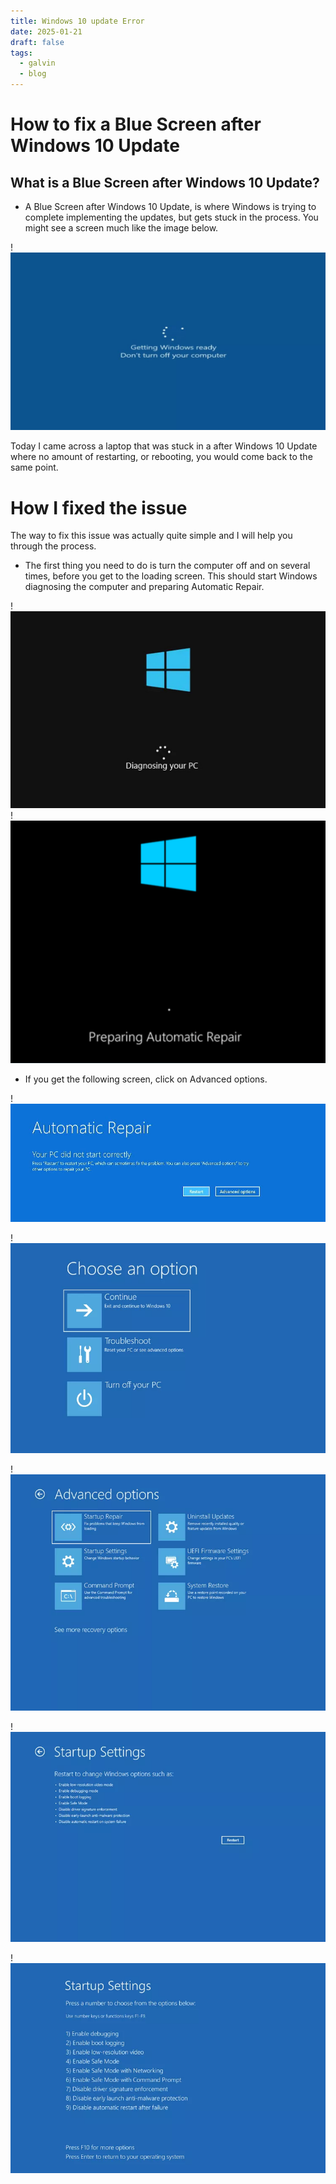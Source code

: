 ```yaml
---
title: Windows 10 update Error
date: 2025-01-21
draft: false
tags:
  - galvin
  - blog
---
```

# How to fix a Blue Screen after Windows 10 Update

## What is a Blue Screen after Windows 10 Update?
- A Blue Screen after Windows 10 Update, is where Windows is trying to complete implementing the updates, but gets stuck in the process. You might see a screen much like the image below.

!![Image Description](/images/Pasted%20image%2020250121234655.png)

Today I came across a laptop that was stuck in a after Windows 10 Update where no amount of restarting, or rebooting, you would come back to the same point.

# How I fixed the issue

The way to fix this issue was actually quite simple and I will help you through the process.

- The first thing you need to do is turn the computer off and on several times, before you get to the loading screen. This should start Windows diagnosing the computer and preparing Automatic Repair.

!![Image Description](/images/Pasted%20image%2020250122075431.png)
!![Image Description](/images/Pasted%20image%2020250122075757.png)

- If you get the following screen, click on Advanced options.

!![Image Description](/images/Pasted%20image%2020250122080132.png)

!![Image Description](/images/Pasted%20image%2020250122081229.png)

!![Image Description](/images/Pasted%20image%2020250122081035.png)

!![Image Description](/images/Pasted%20image%2020250122081241.png)

!![Image Description](/images/Pasted%20image%2020250122081254.png)

